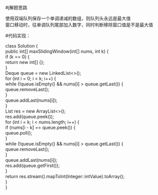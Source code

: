 #j解题思路  
  
使用双端队列保存一个单调递减的数组，则队列头永远是最大值   
窗口移动时，往单调队列尾部加入数字，同时判断移除窗口值是不是最大值  
  
  
#代码实现：    
  
class Solution {  
    public int[] maxSlidingWindow(int[] nums, int k) {  
        if (k == 0) {  
            return new int[] {};  
        }  
        Deque<Integer> queue = new LinkedList<>();  
        for (int i = 0; i < k; i++) {  
            while (!queue.isEmpty() && nums[i] > queue.getLast()) {  
                queue.removeLast();  
            }  
            queue.addLast(nums[i]);  
        }  
        List<Integer> res = new ArrayList<>();  
        res.add(queue.peek());  
        for (int i = k; i < nums.length; i++) {  
            if (nums[i - k] == queue.peek()) {  
                queue.poll();  
            }  
            while (!queue.isEmpty() && nums[i] > queue.getLast()) {  
                queue.removeLast();  
            }  
            queue.addLast(nums[i]);  
            res.add(queue.getFirst());  
        }  
        return res.stream().mapToInt(Integer::intValue).toArray();  
    }  
}  
